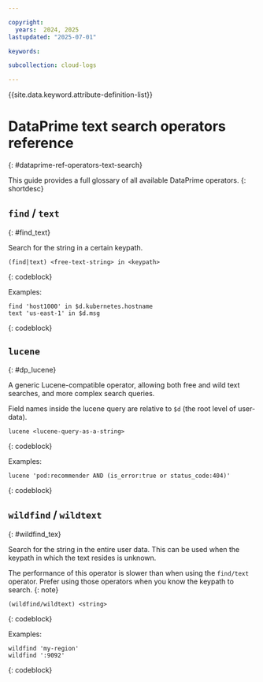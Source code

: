 ```yaml
---

copyright:
  years:  2024, 2025
lastupdated: "2025-07-01"

keywords:

subcollection: cloud-logs

---
```


{{site.data.keyword.attribute-definition-list}}

# DataPrime text search operators reference
{: #dataprime-ref-operators-text-search}

This guide provides a full glossary of all available DataPrime operators.
{: shortdesc}

## `find` / `text`
{: #find_text}

Search for the string in a certain keypath.

```text
(find|text) <free-text-string> in <keypath>
```
{: codeblock}

Examples:

```text
find 'host1000' in $d.kubernetes.hostname
text 'us-east-1' in $d.msg
```
{: codeblock}

## `lucene`
{: #dp_lucene}

A generic Lucene-compatible operator, allowing both free and wild text searches, and more complex search queries.

Field names inside the lucene query are relative to `$d` (the root level of user-data).

```text
lucene <lucene-query-as-a-string>
```
{: codeblock}

Examples:

```text
lucene 'pod:recommender AND (is_error:true or status_code:404)'
```
{: codeblock}

## `wildfind` / `wildtext`
{: #wildfind_tex}

Search for the string in the entire user data. This can be used when the keypath in which the text resides is unknown.

The performance of this operator is slower than when using the `find/text` operator. Prefer using those operators when you know the keypath to search.
{: note}

```text
(wildfind/wildtext) <string>
```
{: codeblock}

Examples:

```text
wildfind 'my-region'
wildfind ':9092'
```
{: codeblock}

